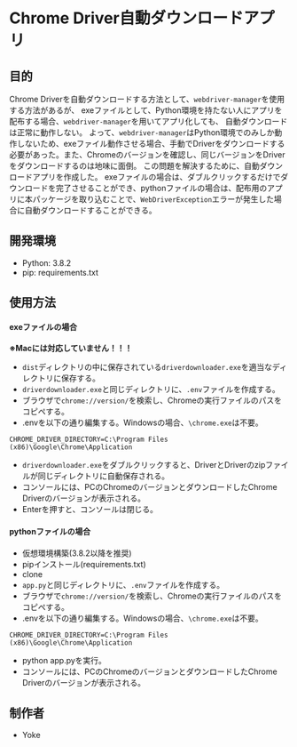 # Chrome Driver自動ダウンロードアプリ

## 目的

Chrome Driverを自動ダウンロードする方法として、`webdriver-manager`を使用する方法があるが、
exeファイルとして、Python環境を持たない人にアプリを配布する場合、`webdriver-manager`を用いてアプリ化しても、
自動ダウンロードは正常に動作しない。
よって、`webdriver-manager`はPython環境でのみしか動作しないため、exeファイル動作させる場合、手動でDriverをダウンロードする必要があった。また、Chromeのバージョンを確認し、同じバージョンをDriverをダウンロードするのは地味に面倒。
この問題を解決するために、自動ダウンロードアプリを作成した。
exeファイルの場合は、ダブルクリックするだけでダウンロードを完了させることができ、pythonファイルの場合は、配布用のアプリに本パッケージを取り込むことで、`WebDriverException`エラーが発生した場合に自動ダウンロードすることができる。


## 開発環境
- Python: 3.8.2
- pip: requirements.txt


## 使用方法

#### exeファイルの場合

**※Macには対応していません！！！**

- `dist`ディレクトリの中に保存されている`driverdownloader.exe`を適当なディレクトリに保存する。
- `driverdownloader.exe`と同じディレクトリに、`.env`ファイルを作成する。
- ブラウザで`chrome://version/`を検索し、Chromeの実行ファイルのパスをコピペする。
- .envを以下の通り編集する。Windowsの場合、`\chrome.exe`は不要。
  
```
CHROME_DRIVER_DIRECTORY=C:\Program Files (x86)\Google\Chrome\Application
```

- `driverdownloader.exe`をダブルクリックすると、DriverとDriverのzipファイルが同じディレクトリに自動保存される。
- コンソールには、PCのChromeのバージョンとダウンロードしたChrome Driverのバージョンが表示される。
- Enterを押すと、コンソールは閉じる。

#### pythonファイルの場合

- 仮想環境構築(3.8.2以降を推奨)
- pipインストール(requirements.txt)
- clone
- `app.py`と同じディレクトリに、`.env`ファイルを作成する。
- ブラウザで`chrome://version/`を検索し、Chromeの実行ファイルのパスをコピペする。
- .envを以下の通り編集する。Windowsの場合、`\chrome.exe`は不要。
  
```
CHROME_DRIVER_DIRECTORY=C:\Program Files (x86)\Google\Chrome\Application
```

- python app.pyを実行。
- コンソールには、PCのChromeのバージョンとダウンロードしたChrome Driverのバージョンが表示される。

## 制作者
- Yoke
